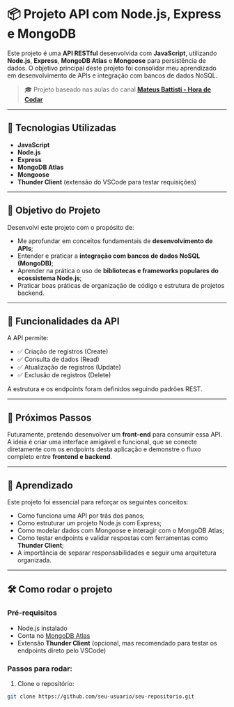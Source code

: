 # 📦 Projeto API com Node.js, Express e MongoDB

Este projeto é uma **API RESTful** desenvolvida com **JavaScript**, utilizando **Node.js**, **Express**, **MongoDB Atlas** e **Mongoose** para persistência de dados. O objetivo principal deste projeto foi consolidar meu aprendizado em desenvolvimento de APIs e integração com bancos de dados NoSQL.

> 🎓 Projeto baseado nas aulas do canal [**Mateus Battisti - Hora de Codar**](https://youtu.be/anMK76I2dUA?si=nOae_VqOW0V8tyA3)

---

## 🚀 Tecnologias Utilizadas

- **JavaScript**
- **Node.js**
- **Express**
- **MongoDB Atlas**
- **Mongoose**
- **Thunder Client** (extensão do VSCode para testar requisições)

---

## 🎯 Objetivo do Projeto

Desenvolvi este projeto com o propósito de:

- Me aprofundar em conceitos fundamentais de **desenvolvimento de APIs**;
- Entender e praticar a **integração com bancos de dados NoSQL (MongoDB)**;
- Aprender na prática o uso de **bibliotecas e frameworks populares do ecossistema Node.js**;
- Praticar boas práticas de organização de código e estrutura de projetos backend.

---

## 📡 Funcionalidades da API

A API permite:

- ✅ Criação de registros (Create)
- ✅ Consulta de dados (Read)
- ✅ Atualização de registros (Update)
- ✅ Exclusão de registros (Delete)

A estrutura e os endpoints foram definidos seguindo padrões REST.

---

## 🔮 Próximos Passos

Futuramente, pretendo desenvolver um **front-end** para consumir essa API. A ideia é criar uma interface amigável e funcional, que se conecte diretamente com os endpoints desta aplicação e demonstre o fluxo completo entre **frontend e backend**.

---

## 🧠 Aprendizado

Este projeto foi essencial para reforçar os seguintes conceitos:

- Como funciona uma API por trás dos panos;
- Como estruturar um projeto Node.js com Express;
- Como modelar dados com Mongoose e interagir com o MongoDB Atlas;
- Como testar endpoints e validar respostas com ferramentas como **Thunder Client**;
- A importância de separar responsabilidades e seguir uma arquitetura organizada.

---

## 🛠️ Como rodar o projeto

### Pré-requisitos

- Node.js instalado
- Conta no [MongoDB Atlas](https://www.mongodb.com/cloud/atlas)
- Extensão **Thunder Client** (opcional, mas recomendado para testar os endpoints direto pelo VSCode)

### Passos para rodar:

1. Clone o repositório:
```bash
git clone https://github.com/seu-usuario/seu-repositorio.git
